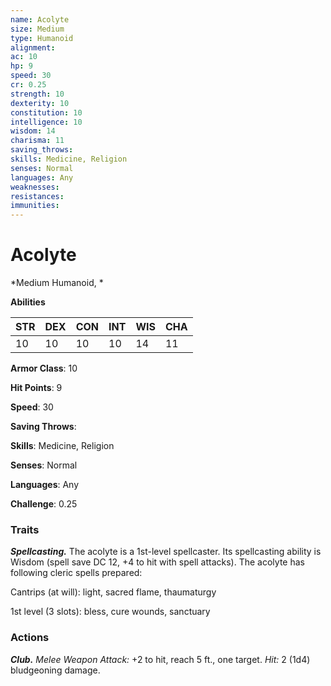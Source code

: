 ```yaml
---
name: Acolyte
size: Medium
type: Humanoid
alignment: 
ac: 10
hp: 9
speed: 30
cr: 0.25
strength: 10
dexterity: 10
constitution: 10
intelligence: 10
wisdom: 14
charisma: 11
saving_throws: 
skills: Medicine, Religion
senses: Normal
languages: Any
weaknesses:
resistances:
immunities:
---
```


# Acolyte

*Medium Humanoid, *

**Abilities**

| STR | DEX | CON | INT | WIS | CHA |
| --- | --- | --- | --- | --- | --- |
| 10 | 10 | 10 | 10 | 14 | 11 |

**Armor Class**: 10

**Hit Points**: 9

**Speed**: 30

**Saving Throws**: 

**Skills**: Medicine, Religion

**Senses**: Normal

**Languages**: Any

**Challenge**: 0.25


### Traits
***Spellcasting.*** The acolyte is a 1st-level spellcaster. Its spellcasting ability is Wisdom (spell save DC 12, +4 to hit with spell attacks). The acolyte has following cleric spells prepared: 

Cantrips (at will): light, sacred flame, thaumaturgy 

1st level (3 slots): bless, cure wounds, sanctuary

### Actions
***Club.*** *Melee Weapon Attack:* +2 to hit, reach 5 ft., one target. *Hit:* 2 (1d4) bludgeoning damage.
